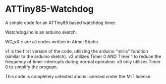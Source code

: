 # ATTiny85-Watchdog
A simple code for an ATTiny85 based watchdog timer.

Watchdog.ino is an arduino sketch.

WD_vX.c are all codes written in Atmel Studio.<p>
v1 is the first version of the code, utilizing the arduino "millis" function (similar to the arduino sketch).
v2 utilizes Timer 0 AND Timer 1 to reduce the frequency of timer interrupts during normal operation.
v3 only utilizes Timer 0 to simplify the program.

This code is completely untested and is licensed under the MIT license.
